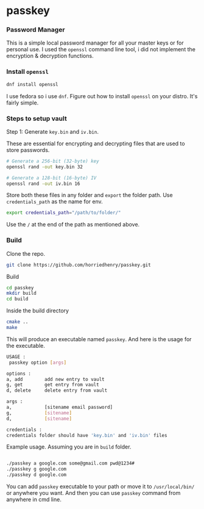 # passkey

### Password Manager

This is a simple local password manager for all your master keys or for personal use. I used the `openssl` command line tool, i did not implement the encryption & decryption functions.

### Install `openssl`

```bash
dnf install openssl
```
I use fedora so i use `dnf`. Figure out how to install `openssl` on your distro. It's fairly simple.

### Steps to setup vault

Step 1: Generate `key.bin` and `iv.bin`.

These are essential for encrypting and decrypting files that are used to store passwords.

```bash
# Generate a 256-bit (32-byte) key
openssl rand -out key.bin 32

# Generate a 128-bit (16-byte) IV
openssl rand -out iv.bin 16
```

Store both these files in any folder and `export` the folder path. Use `credentials_path` as the name for env.

```bash
export credentials_path="/path/to/folder/"
```

Use the `/` at the end of the path as mentioned above.

### Build

Clone the repo.

```bash
git clone https://github.com/horriedhenry/passkey.git
```
Build

```bash
cd passkey
mkdir build
cd build
```

Inside the build directory 

```bash
cmake ..
make
```
This will produce an executable named `passkey`. And here is the usage for the executable.

```bash
USAGE :
 passkey option [args]

options :
a, add        add new entry to vault
g, get        get entry from vault
d, delete     delete entry from vault

args :
a,            [sitename email password]
g,            [sitename]
d,            [sitename]

credentials :
credentials folder should have 'key.bin' and 'iv.bin' files
```

Example usage. Assuming you are in `build` folder.

```bash

./passkey a google.com some@gmail.com pwd@1234#
./passkey g google.com
./passkey d google.com

```

You can add `passkey` executable to your path or move it to `/usr/local/bin/` or anywhere you want. And then you can use `passkey` command from anywhere in cmd line.
